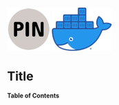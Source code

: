 <p float="left">
    <img src="../../Images/PIN.png" alt="PINLAB" height="100">
    <img src="../../Images/docker.png" alt="docker" height="100">
</p>

**Title**
===

**Table of Contents**
